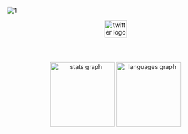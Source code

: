 ![1](https://user-images.githubusercontent.com/112562131/205508381-d2879c53-676f-4f80-a31d-cf391c2fe88c.png)

<div align="center">
  <a href="https://twitter.com/metemirzabey" target="_blank">
    <img src="https://raw.githubusercontent.com/maurodesouza/profile-readme-generator/master/src/assets/icons/social/twitter/default.svg" width="52" height="40" alt="twitter logo"  />
  </a>
</div>

<br clear="both">


<br clear="both">

<div align="center">
</div>

###

<div align="center">
  <img src="https://github-readme-stats.vercel.app/api?hide_title=false&hide_rank=false&show_icons=true&include_all_commits=true&count_private=true&disable_animations=false&theme=dracula&locale=en&hide_border=false&username=metemirzabey" height="150" alt="stats graph"  />
  <img src="https://github-readme-stats.vercel.app/api/top-langs?locale=en&hide_title=false&layout=compact&card_width=320&langs_count=5&theme=dracula&hide_border=false&username=metemirzabey" height="150" alt="languages graph"  />
</div>

###
